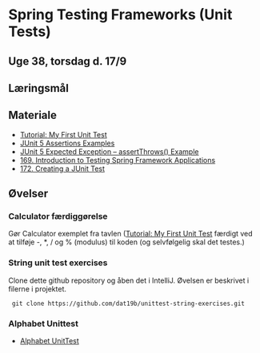 
<!-- JS use if these pages are used as githubpages. can be deleted if used elsewhere -->
<script src="https://code.jquery.com/jquery-3.2.1.min.js"></script>
<script src="script.js"></script>

# Spring Testing Frameworks (Unit Tests) 

## Uge 38, torsdag d. 17/9

## Læringsmål

## Materiale
* [Tutorial: My First Unit Test](w38_my_first_unittest_tutorial.md)
* [JUnit 5 Assertions Examples](https://howtodoinjava.com/junit5/junit-5-assertions-examples/)
* [JUnit 5 Expected Exception – assertThrows() Example](https://howtodoinjava.com/junit5/expected-exception-example/)
* [169. Introduction to Testing Spring Framework Applications](https://www.udemy.com/course/spring-framework-5-beginner-to-guru/learn/lecture/7497672#overview)
* [172. Creating a JUnit Test](https://www.udemy.com/course/spring-framework-5-beginner-to-guru/learn/lecture/7497686#overview)
 
## Øvelser
### Calculator færdiggørelse
Gør Calculator exemplet fra tavlen ([Tutorial: My First Unit Test](w38_my_first_unittest_tutorial.md) færdigt ved at tilføje -, *, / og % (modulus) til koden (og selvfølgelig skal det testes.)

### String unit test exercises 
Clone dette github repository og åben det i IntelliJ. Øvelsen er beskrivet i filerne i projektet.

````
 git clone https://github.com/dat19b/unittest-string-exercises.git
```` 
### Alphabet Unittest
* [Alphabet UnitTest](w38_alphabet_unittest_ex.md)



